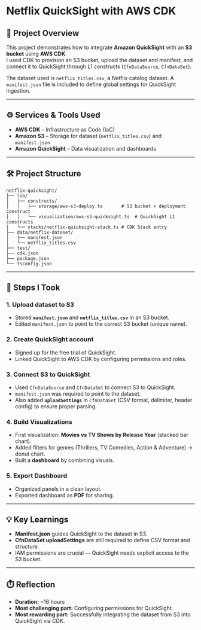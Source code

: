 # Netflix QuickSight with AWS CDK  

## 📖 Project Overview  
This project demonstrates how to integrate **Amazon QuickSight** with an **S3 bucket** using **AWS CDK**.  
I used CDK to provision an S3 bucket, upload the dataset and manifest, and connect it to QuickSight through L1 constructs (`CfnDataSource`, `CfnDataSet`).  

The dataset used is `netflix_titles.csv`, a Netflix catalog dataset. A `manifest.json` file is included to define global settings for QuickSight ingestion.  

---

## ⚙️ Services & Tools Used  
- **AWS CDK** – Infrastructure as Code (IaC)  
- **Amazon S3** – Storage for dataset (`netflix_titles.csv`) and `manifest.json`  
- **Amazon QuickSight** – Data visualization and dashboards  

---

## 🛠️ Project Structure  
```
netflix-quicksight/
├── lib/
│   ├── constructs/
│   │   ├── storage/aws-s3-deploy.ts       # S3 bucket + deployment construct
│   │   └── visualization/aws-s3-quicksight.ts  # QuickSight L1 constructs
│   └── stacks/netflix-quicksight-stack.ts # CDK Stack entry
├── data/netflix-dataset/
│   ├── manifest.json
│   └── netflix_titles.csv
├── test/
├── cdk.json
├── package.json
└── tsconfig.json
```

---

## 🚀 Steps I Took  

### 1. Upload dataset to S3  
- Stored **`manifest.json`** and **`netflix_titles.csv`** in an S3 bucket.  
- Edited `manifest.json` to point to the correct S3 bucket (unique name).  

### 2. Create QuickSight account  
- Signed up for the free trial of QuickSight.  
- Linked QuickSight to AWS CDK by configuring permissions and roles.  

### 3. Connect S3 to QuickSight  
- Used `CfnDataSource` and `CfnDataSet` to connect S3 to QuickSight.  
- `manifest.json` was required to point to the dataset.  
- Also added **`uploadSettings`** in `CfnDataSet` (CSV format, delimiter, header config) to ensure proper parsing.  

### 4. Build Visualizations  
- First visualization: **Movies vs TV Shows by Release Year** (stacked bar chart).  
- Added filters for genres (Thrillers, TV Comedies, Action & Adventure) → donut chart.  
- Built a **dashboard** by combining visuals.  

### 5. Export Dashboard  
- Organized panels in a clean layout.  
- Exported dashboard as **PDF** for sharing.  

---

## 💡 Key Learnings  
- **Manifest.json** guides QuickSight to the dataset in S3.  
- **CfnDataSet uploadSettings** are still required to define CSV format and structure.  
- IAM permissions are crucial — QuickSight needs explicit access to the S3 bucket.  

---

## ⏱️ Reflection  
- **Duration:** ~16 hours  
- **Most challenging part:** Configuring permissions for QuickSight.  
- **Most rewarding part:** Successfully integrating the dataset from S3 into QuickSight via CDK.  
